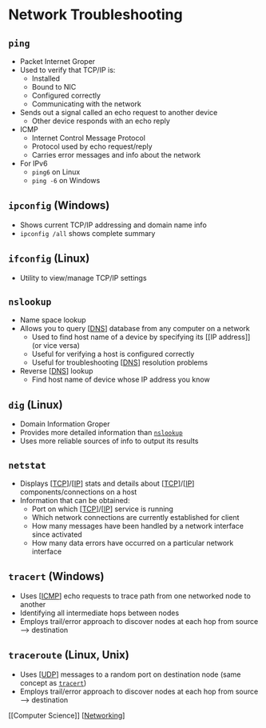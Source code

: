 # Network Troubleshooting

## `ping`

- Packet Internet Groper
- Used to verify that TCP/IP is:
  - Installed
  - Bound to NIC
  - Configured correctly
  - Communicating with the network
- Sends out a signal called an echo request to another device
  - Other device responds with an echo reply
- ICMP
  - Internet Control Message Protocol
  - Protocol used by echo request/reply
  - Carries error messages and info about the network
- For IPv6
  - `ping6` on Linux
  - `ping -6` on Windows

## `ipconfig` (Windows)

- Shows current TCP/IP addressing and domain name info
- `ipconfig /all` shows complete summary

## `ifconfig` (Linux)

- Utility to view/manage TCP/IP settings

## `nslookup`

- Name space lookup
- Allows you to query [[DNS]] database from any computer on a network
  - Used to find host name of a device by specifying its [[IP address]] (or vice versa)
  - Useful for verifying a host is configured correctly
  - Useful for troubleshooting [[DNS]] resolution problems
- Reverse [[DNS]] lookup
  - Find host name of device whose IP address you know

## `dig` (Linux)

- Domain Information Groper
- Provides more detailed information than [`nslookup`](#nslookup)
- Uses more reliable sources of info to output its results

## `netstat`

- Displays [[TCP]]/[[IP]] stats and details about [[TCP]]/[[IP]] components/connections on a host
- Information that can be obtained:
  - Port on which [[TCP]]/[[IP]] service is running
  - Which network connections are currently established for client
  - How many messages have been handled by a network interface since activated
  - How many data errors have occurred on a particular network interface

## `tracert` (Windows)

- Uses [[ICMP]] echo requests to trace path from one networked node to another
- Identifying all intermediate hops between nodes
- Employs trail/error approach to discover nodes at each hop from source --> destination
  
## `traceroute` (Linux, Unix)

- Uses [[UDP]] messages to a random port on destination node (same concept as [`tracert`](#traceroute-linux-unix))
- Employs trail/error approach to discover nodes at each hop from source --> destination

[[Computer Science]] [[Networking]]

[//begin]: # "Autogenerated link references for markdown compatibility"
[dns]: dns "DNS (Domain Name System)"
[ip-address]: ip-address "IP Address"
[tcp]: tcp "TCP (Transmission Control Protocol)"
[ip]: ip "IP (Internet Protocol)"
[icmp]: icmp "ICMP (Internet Control Message Protocol)"
[udp]: udp "UDP (User Datagram Protocol)"
[computer-science]: computer-science "Computer Science"
[networking]: networking "Networking"
[//end]: # "Autogenerated link references"